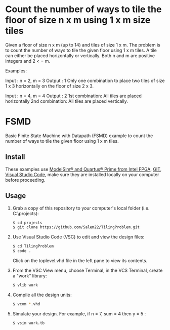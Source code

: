 # Count the number of ways to tile the floor of size n x m using 1 x m size tiles

Given a floor of size n x m (up to 14) and tiles of size 1 x m. The problem is to count the number of ways to tile the given floor using 1 x m tiles. A tile can either be placed horizontally or vertically.
Both n and m are positive integers and 2 < = m.

Examples:

Input : n = 2, m = 3
Output : 1
Only one combination to place 
two tiles of size 1 x 3 horizontally
on the floor of size 2 x 3. 

Input :  n = 4, m = 4
Output : 2
1st combination:
All tiles are placed horizontally
2nd combination:
All tiles are placed vertically.
# FSMD
Basic Finite State Machine with Datapath (FSMD) example to count the number of ways to tile the given floor using 1 x m tiles.

## Install

These examples use [ModelSim&reg; and Quartus&reg; Prime from Intel FPGA](http://fpgasoftware.intel.com/?edition=lite), [GIT](https://git-scm.com/download/win), [Visual Studio Code](https://code.visualstudio.com/download), make sure they are installed locally on your computer before proceeding.

## Usage

1. Grab a copy of this repository to your computer's local folder (i.e. C:\projects):

    ```sh
    $ cd projects
    $ git clone https://github.com/Salem22/TilingProblem.git
    ```
2. Use Visual Studio Code (VSC) to edit and view the design files:

    ```sh
    $ cd TilingProblem
    $ code .
    ```
    Click on the toplevel.vhd file in the left pane to view its contents.
    
3. From the VSC View menu, choose Terminal, in the VCS Terminal, create a "work" library:

    ```sh
    $ vlib work
    ```
    
4. Compile all the design units:

    ```sh
    $ vcom *.vhd
    ```
    
5. Simulate your design. For example, if n = 7, sum = 4 then y = 5 :

    ```sh
    $ vsim work.tb
    ```
